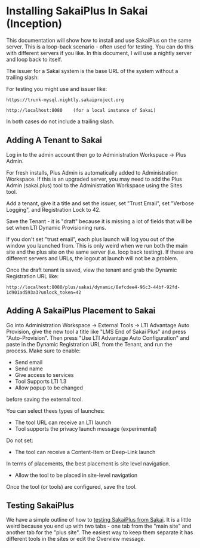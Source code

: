 Installing SakaiPlus In Sakai (Inception)
=========================================

This documentation will show how to install and use SakaiPlus on the same server.  This is a
loop-back scenario - often used for testing.   You can do this with different servers if you like.
In this document, I will use a nightly server and loop back to itself.

The issuer for a Sakai system is the base URL of the system without a trailing slash:

For testing you might use and issuer like:

    https://trunk-mysql.nightly.sakaiproject.org

    http://localhost:8080    (for a local instance of Sakai)

In both cases do not include a trailing slash.

Adding A Tenant to Sakai
------------------------

Log in to the admin account then go to Administration Workspace -> Plus Admin.

For fresh installs, Plus Admin is automatically added to Administration Workspace.
If this is an upgraded server, you may need to add the Plus Admin (sakai.plus) tool to
the Administration Workspace using the Sites tool.

Add a tenant, give it a title and set the issuer, set "Trust Email", set "Verbose Logging",
and Registration Lock to 42.

Save the Tenant - it is "draft" because it is missing a lot of fields that will be set when
LTI Dynamic Provisioning runs.

If you don't set "trust email", each plus launch will log you out of the window you launched from.
This is only weird when we run both the main site and the plus
site on the same server (i.e. loop back testing).  If these are different servers and URLs,
the logout at launch will not be a problem.

Once the draft tenant is saved, view the tenant and grab the Dynamic Registration URL like:

    http://localhost:8080/plus/sakai/dynamic/8efcdee4-96c3-44bf-92fd-1d901ad593a3?unlock_token=42

Adding A SakaiPlus Placement to Sakai
-------------------------------------

Go into Administration Workspace -> External Tools -> LTI Advantage Auto Provision,
give the new tool  a title like "LMS End of Sakai Plus" and press "Auto-Provision".  Then press
"Use LTI Advantage Auto Configuration" and paste in the Dynamic Registration URL from the Tenant,
and run the process.  Make sure to enable:

* Send email
* Send name
* Give access to services
* Tool Supports LTI 1.3
* Allow popup to be changed

before saving the external tool.

You can select thees types of launches:

* The tool URL can receive an LTI launch
* Tool supports the privacy launch message (experimental)

Do not set:

* The tool can receive a Content-Item or Deep-Link launch

In terms of placements, the best placement is site level navigation.

* Allow the tool to be placed in site-level navigation

Once the tool (or tools) are configured, save the tool.

Testing SakaiPlus
-----------------

We have a simple outline of how to [testing SakaiPlus from Sakai](TESTING.md).  It is a little weird
because you end up with two tabs - one tab from the "main site" and another tab for the "plus site".
The easiest way to keep them separate it has different tools in the sites or edit the Overview message.

